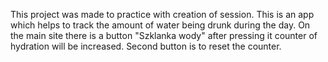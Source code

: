 This project was made to practice with creation of session. This is an app which helps to track the amount of water being drunk during the day.
On the main site there is a button "Szklanka wody" after pressing it counter of hydration will be increased.
Second button is to reset the counter.